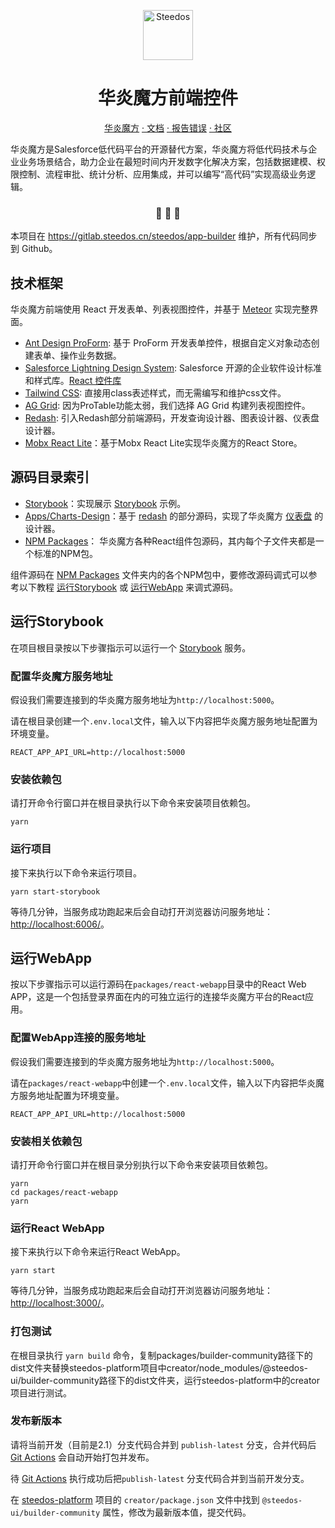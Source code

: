 <p align="center">
  <a href="https://www.steedos.cn">
    <img alt="Steedos" src="https://steedos.github.io/assets/logo.png" width="80" />
  </a>
</p>
<h1 align="center">
  华炎魔方前端控件
</h1>

<p align="center">
<a href="https://github.com/steedos/steedos-platform/">华炎魔方</a>
<a href="https://www.steedos.cn/"> · 文档</a>
<a href="https://github.com/steedos/app-builder/issues"> · 报告错误</a>
<a href="https://community.steedos.cn/"> · 社区</a>
</p>

<p align="center">

华炎魔方是Salesforce低代码平台的开源替代方案，华炎魔方将低代码技术与企业业务场景结合，助力企业在最短时间内开发数字化解决方案，包括数据建模、权限控制、流程审批、统计分析、应用集成，并可以编写“高代码”实现高级业务逻辑。

<h3 align="center">
 🤖 🎨 🚀
</h3>

本项目在 https://gitlab.steedos.cn/steedos/app-builder 维护，所有代码同步到 Github。

## 技术框架

华炎魔方前端使用 React 开发表单、列表视图控件，并基于 [Meteor](https://www.meteor.com/) 实现完整界面。

- [Ant Design ProForm](https://procomponents.ant.design/components/form): 基于 ProForm 开发表单控件，根据自定义对象动态创建表单、操作业务数据。
- [Salesforce Lightning Design System](https://www.lightningdesignsystem.com/): Salesforce 开源的企业软件设计标准和样式库。[React 控件库](https://react.lightningdesignsystem.com/)
- [Tailwind CSS](https://tailwindcss.com/): 直接用class表述样式，而无需编写和维护css文件。
- [AG Grid](https://www.ag-grid.com/): 因为ProTable功能太弱，我们选择 AG Grid 构建列表视图控件。
- [Redash](https://github.com/getredash/redash): 引入Redash部分前端源码，开发查询设计器、图表设计器、仪表盘设计器。
- [Mobx React Lite](https://github.com/mobxjs/mobx-react-lite)：基于Mobx React Lite实现华炎魔方的React Store。

## 源码目录索引

- [Storybook](.storybook)：实现展示 [Storybook](https://storybook.js.org/) 示例。
- [Apps/Charts-Design](apps/charts-design)：基于 [redash](https://github.com/getredash/redash) 的部分源码，实现了华炎魔方 [仪表盘](https://steedos.cn/docs/developer/dashboard) 的设计器。
- [NPM Packages](packages)： 华炎魔方各种React组件包源码，其内每个子文件夹都是一个标准的NPM包。

组件源码在 [NPM Packages](packages) 文件夹内的各个NPM包中，要修改源码调式可以参考以下教程 [运行Storybook](#运行Storybook) 或 [运行WebApp]((#运行WebApp)) 来调式源码。

## 运行Storybook

在项目根目录按以下步骤指示可以运行一个 [Storybook](https://storybook.js.org/) 服务。

### 配置华炎魔方服务地址

假设我们需要连接到的华炎魔方服务地址为`http://localhost:5000`。

请在根目录创建一个`.env.local`文件，输入以下内容把华炎魔方服务地址配置为环境变量。

```shell
REACT_APP_API_URL=http://localhost:5000
```

### 安装依赖包

请打开命令行窗口并在根目录执行以下命令来安装项目依赖包。

```shell
yarn
```

### 运行项目

接下来执行以下命令来运行项目。

```shell
yarn start-storybook
```

等待几分钟，当服务成功跑起来后会自动打开浏览器访问服务地址： <http://localhost:6006/>。

## 运行WebApp

按以下步骤指示可以运行源码在`packages/react-webapp`目录中的React Web APP，这是一个包括登录界面在内的可独立运行的连接华炎魔方平台的React应用。

### 配置WebApp连接的服务地址

假设我们需要连接到的华炎魔方服务地址为`http://localhost:5000`。

请在`packages/react-webapp`中创建一个`.env.local`文件，输入以下内容把华炎魔方服务地址配置为环境变量。

```shell
REACT_APP_API_URL=http://localhost:5000
```

### 安装相关依赖包

请打开命令行窗口并在根目录分别执行以下命令来安装项目依赖包。

```shell
yarn
cd packages/react-webapp
yarn
```

### 运行React WebApp

接下来执行以下命令来运行React WebApp。

```shell
yarn start
```

等待几分钟，当服务成功跑起来后会自动打开浏览器访问服务地址： <http://localhost:3000/>。


### 打包测试

在根目录执行 `yarn build` 命令，复制packages/builder-community路径下的dist文件夹替换steedos-platform项目中creator/node_modules/@steedos-ui/builder-community路径下的dist文件夹，运行steedos-platform中的creator项目进行测试。

### 发布新版本

请将当前开发（目前是2.1）分支代码合并到 `publish-latest` 分支，合并代码后 [Git Actions](https://github.com/steedos/app-builder/actions) 会自动开始打包并发布。

待 [Git Actions](https://github.com/steedos/app-builder/actions) 执行成功后把`publish-latest` 分支代码合并到当前开发分支。

在 [steedos-platform](https://github.com/steedos/steedos-platform) 项目的 `creator/package.json` 文件中找到 ` @steedos-ui/builder-community ` 属性，修改为最新版本值，提交代码。

